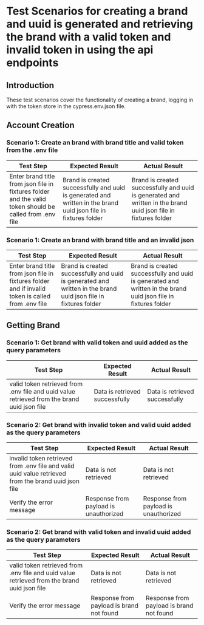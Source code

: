 # Test Scenarios for creating a brand and uuid is  generated and retrieving the brand with a valid token and invalid token in using the api endpoints

## Introduction
These test scenarios cover the functionality of creating a brand, logging in with the token store in the cypress.env.json file.

## Account Creation
### Scenario 1: Create an brand with brand title and valid token from the .env file
| Test Step | Expected Result | Actual Result |
| --- | --- | --- |
| Enter brand title from json file in fixtures folder and the valid token should be called from .env file  | Brand  is created successfully and uuid is generated and written in the brand uuid json file in fixtures folder  | Brand  is created successfully and uuid is generated and written in the brand uuid json file in fixtures folder |

### Scenario 1: Create an brand with brand title and an invalid json
| Test Step | Expected Result | Actual Result |
| --- | --- | --- |
| Enter brand title from json file in fixtures folder and if invalid  token is called from .env file  | Brand  is created successfully and uuid is generated and written in the brand uuid json file in fixtures folder  | Brand  is created successfully and uuid is generated and written in the brand uuid json file in fixtures folder |

## Getting Brand
### Scenario 1: Get brand with valid token and uuid added as the query parameters
| Test Step | Expected Result | Actual Result |
| --- | --- | --- |
| valid token retrieved from .env file and uuid value retrieved from the brand uuid json file | Data is retrieved successfully | Data is retrieved successfully |

### Scenario 2: Get brand with invalid token and valid uuid added as the query parameters
| Test Step | Expected Result | Actual Result |
| --- | --- | --- |
| invalid token retrieved from .env file and valid uuid value retrieved from the brand uuid json file | Data is not retrieved | Data is not retrieved |
| Verify the error message | Response from payload is unauthorized | Response from payload is unauthorized |

### Scenario 2: Get brand with valid token and invalid uuid added as the query parameters
| Test Step | Expected Result | Actual Result |
| --- | --- | --- |
| valid token retrieved from .env file and uuid value retrieved from the brand uuid json file| Data is not retrieved | Data is not retrieved |
| Verify the error message | Response from payload is brand not found | Response from payload is brand not found |
